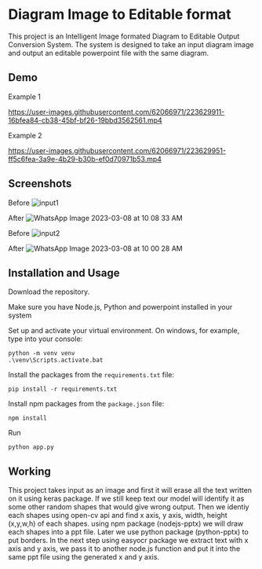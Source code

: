 
# Diagram Image to Editable format

This project is an Intelligent Image formated Diagram to Editable Output Conversion System. The system is designed to take an input diagram image and output an editable powerpoint file with the same diagram.

## Demo

Example 1


https://user-images.githubusercontent.com/62066971/223629911-16bfea84-cb38-45bf-bf26-19bbd3562561.mp4




Example 2


https://user-images.githubusercontent.com/62066971/223629951-ff5c6fea-3a9e-4b29-b30b-ef0d70971b53.mp4





## Screenshots
Before
![input1](https://user-images.githubusercontent.com/62066971/223630139-c891e6a8-3695-480f-a9bb-416802b6e560.png)


After
![WhatsApp Image 2023-03-08 at 10 08 33 AM](https://user-images.githubusercontent.com/62066971/223630193-d8748292-1009-4c36-8ec3-1544030ca07f.jpeg)


Before
![input2](https://user-images.githubusercontent.com/62066971/223630212-c6806ff4-b141-4da5-a49c-0c760be77ac2.png)


After
![WhatsApp Image 2023-03-08 at 10 00 28 AM](https://user-images.githubusercontent.com/62066971/223630268-ed76c3dc-2b3c-4f68-8490-778c53b26bc9.jpeg)


## Installation and Usage
Download the repository.

Make sure you have Node.js, Python and powerpoint installed in your system

Set up and activate your virtual environment. On windows, for example, type into your console:
```
python -m venv venv
.\venv\Scripts.activate.bat
```

Install the packages from the `requirements.txt` file:
```
pip install -r requirements.txt
```

Install npm packages from the `package.json` file:
```
npm install
```

Run
```
python app.py
```
## Working
This project takes input as an image and first it will erase all the text written on it using keras package. If we still keep text our model will identify it as some other random shapes that would give wrong output. Then we identiy each shapes using open-cv api and find x axis, y axis, width, height (x,y,w,h) of each shapes. using npm package (nodejs-pptx) we will draw each shapes into a ppt file. Later we use python package (python-pptx) to put borders. In the next step using easyocr package we extract text with x axis and y axis, we pass it to another node.js function and put it into the same ppt file using the generated x and y axis.
